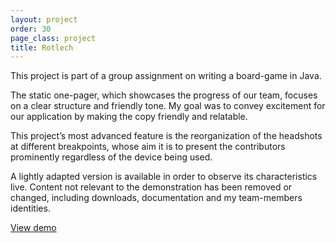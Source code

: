 ```yaml
---
layout: project
order: 30
page_class: project
title: Rotlech
---
```


This project is part of a group assignment on writing a board-game in Java.

The static one-pager, which showcases the progress of our team, focuses on a
clear structure and friendly tone. My goal was to convey excitement for our
application by making the copy friendly and relatable.

This project’s most advanced feature is the reorganization of the headshots at
different breakpoints, whose aim it is to present the contributors prominently
regardless of the device being used.

A lightly adapted version is available in order to observe its characteristics
live. Content not relevant to the demonstration has been removed or changed,
including downloads, documentation and my team-members identities.

[View demo](demo)

